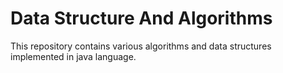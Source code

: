 # Data Structure And Algorithms
This repository contains various algorithms and data structures implemented in java language.
